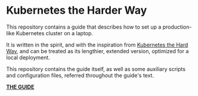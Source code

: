 # Kubernetes the Harder Way

This repository contains a guide that
describes how to set up a production-like Kubernetes cluster on a laptop.

It is written in the spirit, and with the inspiration from
[Kubernetes the Hard Way](https://github.com/kelseyhightower/kubernetes-the-hard-way), and can be treated as its
lengthier, extended version, optimized for a local deployment.

This repository contains the guide itself, as well as some auxiliary scripts and
configuration files, referred throughout the guide's text.

[**THE GUIDE**](docs/00_Introduction.md)
